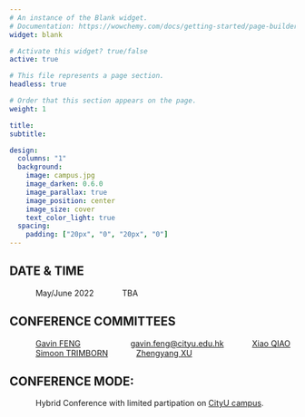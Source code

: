 ```yaml
---
# An instance of the Blank widget.
# Documentation: https://wowchemy.com/docs/getting-started/page-builder/
widget: blank

# Activate this widget? true/false
active: true

# This file represents a page section.
headless: true

# Order that this section appears on the page.
weight: 1

title: 
subtitle:

design:
  columns: "1"
  background:
    image: campus.jpg
    image_darken: 0.6.0
    image_parallax: true
    image_position: center
    image_size: cover
    text_color_light: true
  spacing:
    padding: ["20px", "0", "20px", "0"]
---
```


## DATE & TIME

&emsp;&emsp;&emsp;     May/June 2022
&emsp;&emsp;&emsp;     TBA

## CONFERENCE COMMITTEES

&emsp;&emsp;&emsp;           [Gavin FENG](https://www.gavinfeng702.com/)
&emsp;&emsp;&emsp;&emsp;&emsp;&emsp;[gavin.feng@cityu.edu.hk](gavin.feng@cityu.edu.hk)
&emsp;&emsp;&emsp;           [Xiao QIAO](https://sites.google.com/site/xiaoqiao10/) 
&emsp;&emsp;&emsp;           [Simoon TRIMBORN](https://www.simontrimborn.de/)
&emsp;&emsp;&emsp;           [Zhengyang XU](https://sites.google.com/view/zhengyxu)

## CONFERENCE MODE:

&emsp;&emsp;&emsp;         Hybrid Conference with limited partipation on [CityU campus](https://www.cityu.edu.hk/).
